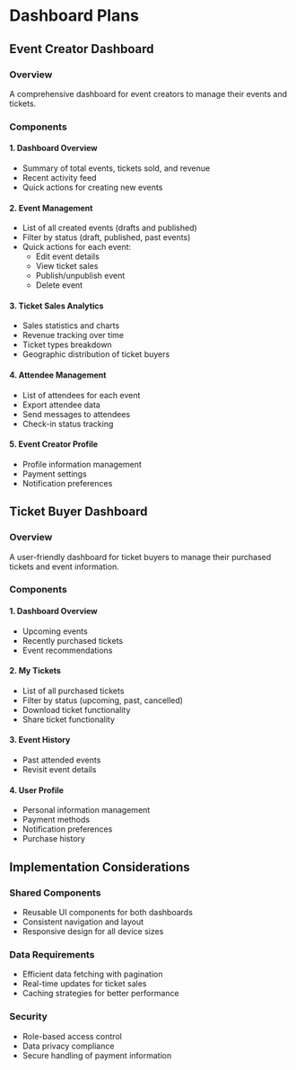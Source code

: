 # Dashboard Plans

## Event Creator Dashboard

### Overview

A comprehensive dashboard for event creators to manage their events and tickets.

### Components

#### 1. Dashboard Overview

- Summary of total events, tickets sold, and revenue
- Recent activity feed
- Quick actions for creating new events

#### 2. Event Management

- List of all created events (drafts and published)
- Filter by status (draft, published, past events)
- Quick actions for each event:
  - Edit event details
  - View ticket sales
  - Publish/unpublish event
  - Delete event

#### 3. Ticket Sales Analytics

- Sales statistics and charts
- Revenue tracking over time
- Ticket types breakdown
- Geographic distribution of ticket buyers

#### 4. Attendee Management

- List of attendees for each event
- Export attendee data
- Send messages to attendees
- Check-in status tracking

#### 5. Event Creator Profile

- Profile information management
- Payment settings
- Notification preferences

## Ticket Buyer Dashboard

### Overview

A user-friendly dashboard for ticket buyers to manage their purchased tickets and event information.

### Components

#### 1. Dashboard Overview

- Upcoming events
- Recently purchased tickets
- Event recommendations

#### 2. My Tickets

- List of all purchased tickets
- Filter by status (upcoming, past, cancelled)
- Download ticket functionality
- Share ticket functionality

#### 3. Event History

- Past attended events
- Revisit event details

#### 4. User Profile

- Personal information management
- Payment methods
- Notification preferences
- Purchase history

## Implementation Considerations

### Shared Components

- Reusable UI components for both dashboards
- Consistent navigation and layout
- Responsive design for all device sizes

### Data Requirements

- Efficient data fetching with pagination
- Real-time updates for ticket sales
- Caching strategies for better performance

### Security

- Role-based access control
- Data privacy compliance
- Secure handling of payment information

